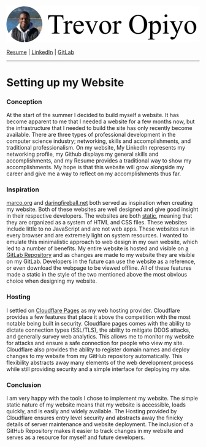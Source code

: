 <img src="header.png" width="600" href="index.html"/>

[Resume][1] | [LinkedIn][2] | [GitLab][3]

---

# Setting up my Website

### Conception
At the start of the summer I decided to build myself a website. It has become apparent to me that I needed a website for a few months now, but the infrastructure that I needed to build the site has only recently become available. There are three types of professional development in the computer science industry; networking, skills and accomplishments, and traditional professionalism. On my website, My LinkedIn represents my networking profile, my Github displays my general skills and accomplishments, and my Resume provides a traditional way to show my accomplishments. My hope is that this website will grow alongside my career and give me a way to reflect on my accomplishments thus far.

### Inspiration
[marco.org][4] and [daringfireball.net][5] both served as inspiration when creating my website. Both of these websites are well designed and give good insight in their respective developers. The websites are both [static][6], meaning that they are organized as a system of HTML and CSS files. These websites include little to no JavaScript and are not web apps. These websites run in every browser and are extremely light on system resources. I wanted to emulate this minimalistic approach to web design in my own website, which led to a number of benefits. My entire website is hosted and visible on [a GitLab Repository][7] and as changes are made to my website they are visible on my GitLab. Developers in the future can use the website as a reference, or even download the webpage to be viewed offline. All of these features made a static in the style of the two mentioned above the most obvious choice when designing my website.

### Hosting
I settled on [Cloudflare Pages][8] as my web hosting provider. Cloudflare provides a few features that place it above the competition with the most notable being built in security. Cloudflare pages comes with the ability to dictate connection types (SSL/TLS), the ability to mitigate DDOS attacks, and generally survey web analytics. This allows me to monitor my website for attacks and ensure a safe connection for people who view my site. Cloudflare also provides the ability to register domain names and deploy changes to my website from my GitHub repository automatically. This flexibility abstracts away many elements of the web development process while still providing security and a simple interface for deploying my site.

### Conclusion
I am very happy with the tools I chose to implement my website. The simple static nature of my website means that my website is accessible, loads quickly, and is easily and widely available. The Hosting provided by Cloudflare ensures entry level security and abstracts away the finicky details of server maintenance and website deployment. The inclusion of a GitHub Repository makes it easier to track changes in my website and serves as a resource for myself and future developers.

[1]: /resume.pdf
[2]: https://www.linkedin.com/in/trevoropiyo/
[3]: https://gitlab.com/trevoropiyo
[4]: https://marco.org "Marco Arment's Website"
[5]: https://daringfireball.net "Dave Gruber's Website"
[6]: https://en.wikipedia.org/wiki/Static_web_page "Static webpage Wikipedia Article"
[7]: https://gitlab.com/trevoropiyo/tervoropiyo.icom "Trevor Opiyo's Website Repository on GitHub"
[8]: https://pages.cloudflare.com "Cloudflare Pages Website"